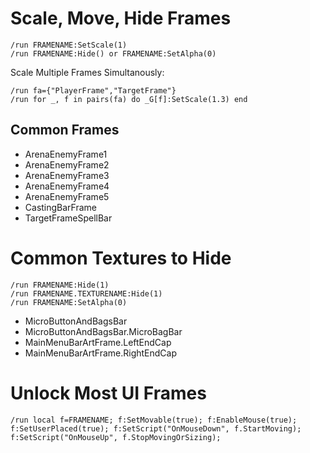 # Scale, Move, Hide Frames

```
/run FRAMENAME:SetScale(1)
/run FRAMENAME:Hide() or FRAMENAME:SetAlpha(0)
```

Scale Multiple Frames Simultanously:

```
/run fa={"PlayerFrame","TargetFrame"}
/run for _, f in pairs(fa) do _G[f]:SetScale(1.3) end
```

## Common Frames

* ArenaEnemyFrame1
* ArenaEnemyFrame2
* ArenaEnemyFrame3
* ArenaEnemyFrame4
* ArenaEnemyFrame5
* CastingBarFrame
* TargetFrameSpellBar


# Common Textures to Hide

```
/run FRAMENAME:Hide(1)
/run FRAMENAME.TEXTURENAME:Hide(1)
/run FRAMENAME:SetAlpha(0)
```

* MicroButtonAndBagsBar
* MicroButtonAndBagsBar.MicroBagBar
* MainMenuBarArtFrame.LeftEndCap
* MainMenuBarArtFrame.RightEndCap

 
# Unlock Most UI Frames
```
/run local f=FRAMENAME; f:SetMovable(true); f:EnableMouse(true); f:SetUserPlaced(true); f:SetScript("OnMouseDown", f.StartMoving); f:SetScript("OnMouseUp", f.StopMovingOrSizing);
```

